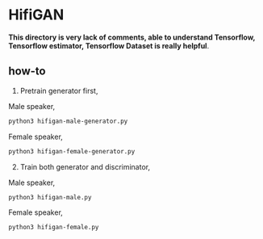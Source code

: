 # HifiGAN

**This directory is very lack of comments, able to understand Tensorflow, Tensorflow estimator, Tensorflow Dataset is really helpful**.

## how-to

1. Pretrain generator first,

Male speaker,

```bash
python3 hifigan-male-generator.py
```

Female speaker,

```bash
python3 hifigan-female-generator.py
```

2. Train both generator and discriminator,

Male speaker,

```bash
python3 hifigan-male.py
```

Female speaker,

```bash
python3 hifigan-female.py
```
